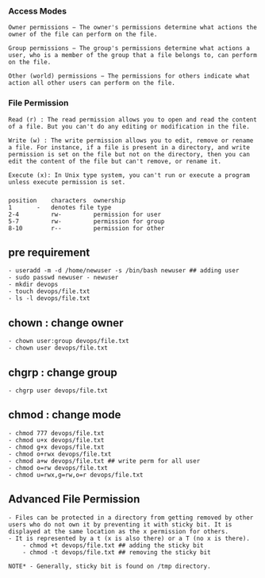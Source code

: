 ###  Access Modes  

    Owner permissions − The owner's permissions determine what actions the owner of the file can perform on the file.

    Group permissions − The group's permissions determine what actions a user, who is a member of the group that a file belongs to, can perform on the file.

    Other (world) permissions − The permissions for others indicate what action all other users can perform on the file.

### File Permission 

    Read (r) : The read permission allows you to open and read the content of a file. But you can't do any editing or modification in the file.

    Write (w) : The write permission allows you to edit, remove or rename a file. For instance, if a file is present in a directory, and write permission is set on the file but not on the directory, then you can edit the content of the file but can't remove, or rename it.

    Execute (x): In Unix type system, you can't run or execute a program unless execute permission is set.

###

    position 	characters 	ownership
    1 	    - 	denotes file type
    2-4 	    rw- 	    permission for user
    5-7 	    rw- 	    permission for group
    8-10 	    r-- 	    permission for other



## pre requirement
    - useradd -m -d /home/newuser -s /bin/bash newuser ## adding user
    - sudo passwd newuser - newuser  
    - mkdir devops
    - touch devops/file.txt
    - ls -l devops/file.txt

## chown : change owner
    - chown user:group devops/file.txt
    - chown user devops/file.txt


## chgrp : change group
    - chgrp user devops/file.txt

## chmod : change mode
    - chmod 777 devops/file.txt
    - chmod u+x devops/file.txt
    - chmod g+x devops/file.txt
    - chmod o+rwx devops/file.txt
    - chmod a+w devops/file.txt ## write perm for all user
    - chmod o=rw devops/file.txt
    - chmod u=rwx,g=rw,o=r devops/file.txt

## Advanced File Permission
    - Files can be protected in a directory from getting removed by other users who do not own it by preventing it with sticky bit. It is displayed at the same location as the x permission for others.
    - It is represented by a t (x is also there) or a T (no x is there).
        - chmod +t devops/file.txt ## adding the sticky bit
        - chmod -t devops/file.txt ## removing the sticky bit

    NOTE* - Generally, sticky bit is found on /tmp directory.
